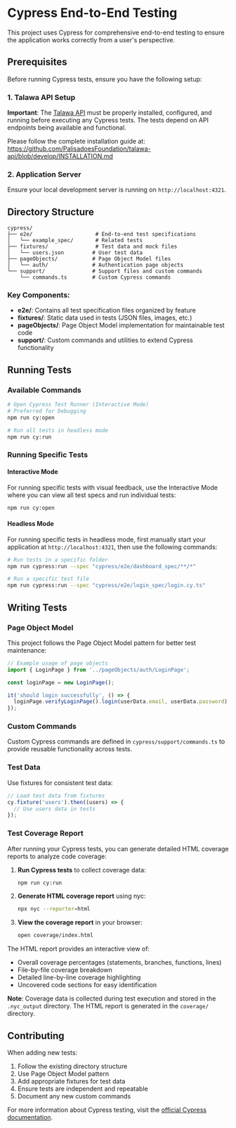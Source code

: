 # Cypress End-to-End Testing

This project uses Cypress for comprehensive end-to-end testing to ensure the application works correctly from a user's perspective.

## Prerequisites

Before running Cypress tests, ensure you have the following setup:

### 1. Talawa API Setup

**Important**: The [Talawa API](https://github.com/PalisadoesFoundation/talawa-api) must be properly installed, configured, and running before executing any Cypress tests. The tests depend on API endpoints being available and functional.

Please follow the complete installation guide at: https://github.com/PalisadoesFoundation/talawa-api/blob/develop/INSTALLATION.md

### 2. Application Server

Ensure your local development server is running on `http://localhost:4321`.

## Directory Structure

```
cypress/
├── e2e/                    # End-to-end test specifications
│   └── example_spec/       # Related tests
├── fixtures/               # Test data and mock files
│   └── users.json         # User test data
├── pageObjects/           # Page Object Model files
│   └── auth/              # Authentication page objects
└── support/               # Support files and custom commands
    └── commands.ts        # Custom Cypress commands
```

### Key Components:

- **e2e/**: Contains all test specification files organized by feature
- **fixtures/**: Static data used in tests (JSON files, images, etc.)
- **pageObjects/**: Page Object Model implementation for maintainable test code
- **support/**: Custom commands and utilities to extend Cypress functionality

## Running Tests

### Available Commands

```bash
# Open Cypress Test Runner (Interactive Mode)
# Preferred for Debugging
npm run cy:open

# Run all tests in headless mode
npm run cy:run
```

### Running Specific Tests

#### Interactive Mode

For running specific tests with visual feedback, use the Interactive Mode where you can view all test specs and run individual tests:

```bash
npm run cy:open
```

#### Headless Mode

For running specific tests in headless mode, first manually start your application at `http://localhost:4321`, then use the following commands:

```bash
# Run tests in a specific folder
npm run cypress:run --spec "cypress/e2e/dashboard_spec/**/*"

# Run a specific test file
npm run cypress:run --spec "cypress/e2e/login_spec/login.cy.ts"
```

## Writing Tests

### Page Object Model

This project follows the Page Object Model pattern for better test maintenance:

```javascript
// Example usage of page objects
import { LoginPage } from '../pageObjects/auth/LoginPage';

const loginPage = new LoginPage();

it('should login successfully', () => {
  loginPage.verifyLoginPage().login(userData.email, userData.password);
});
```

### Custom Commands

Custom Cypress commands are defined in `cypress/support/commands.ts` to provide reusable functionality across tests.

### Test Data

Use fixtures for consistent test data:

```javascript
// Load test data from fixtures
cy.fixture('users').then((users) => {
  // Use users data in tests
});
```

### Test Coverage Report

After running your Cypress tests, you can generate detailed HTML coverage reports to analyze code coverage:

1. **Run Cypress tests** to collect coverage data:

   ```bash
   npm run cy:run
   ```

2. **Generate HTML coverage report** using nyc:

   ```bash
   npx nyc --reporter=html
   ```

3. **View the coverage report** in your browser:
   ```bash
   open coverage/index.html
   ```

The HTML report provides an interactive view of:

- Overall coverage percentages (statements, branches, functions, lines)
- File-by-file coverage breakdown
- Detailed line-by-line coverage highlighting
- Uncovered code sections for easy identification

**Note**: Coverage data is collected during test execution and stored in the `.nyc_output` directory. The HTML report is generated in the `coverage/` directory.

## Contributing

When adding new tests:

1. Follow the existing directory structure
2. Use Page Object Model pattern
3. Add appropriate fixtures for test data
4. Ensure tests are independent and repeatable
5. Document any new custom commands

For more information about Cypress testing, visit the [official Cypress documentation](https://docs.cypress.io/).
